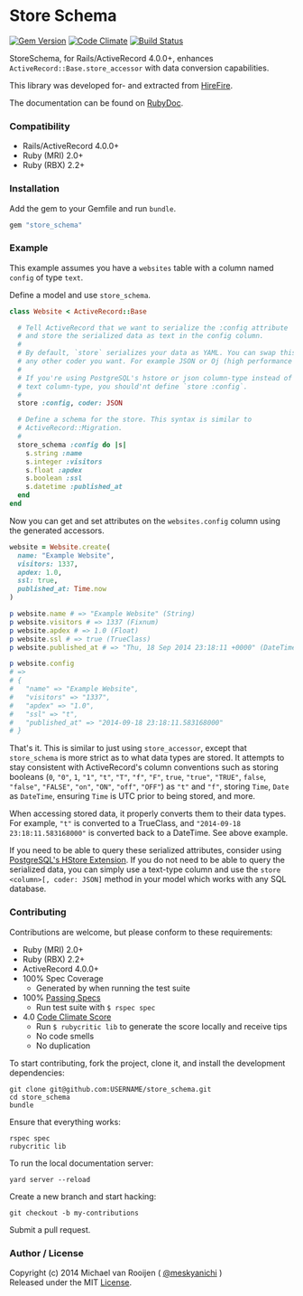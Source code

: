 # Store Schema

[![Gem Version](https://badge.fury.io/rb/store_schema.svg)](http://badge.fury.io/rb/store_schema)
[![Code Climate](https://codeclimate.com/github/meskyanichi/store_schema.png)](https://codeclimate.com/github/meskyanichi/store_schema)
[![Build Status](https://travis-ci.org/meskyanichi/store_schema.svg)](https://travis-ci.org/meskyanichi/store_schema)

StoreSchema, for Rails/ActiveRecord 4.0.0+, enhances `ActiveRecord::Base.store_accessor` with data conversion capabilities.

This library was developed for- and extracted from [HireFire].

The documentation can be found on [RubyDoc].


### Compatibility

- Rails/ActiveRecord 4.0.0+
- Ruby (MRI) 2.0+
- Ruby (RBX) 2.2+


### Installation

Add the gem to your Gemfile and run `bundle`.

```rb
gem "store_schema"
```


### Example

This example assumes you have a `websites` table with a column named
`config` of type `text`.

Define a model and use `store_schema`.

```rb
class Website < ActiveRecord::Base

  # Tell ActiveRecord that we want to serialize the :config attribute
  # and store the serialized data as text in the config column.
  #
  # By default, `store` serializes your data as YAML. You can swap this out for
  # any other coder you want. For example JSON or Oj (high performance JSON).
  #
  # If you're using PostgreSQL's hstore or json column-type instead of the
  # text column-type, you should'nt define `store :config`.
  #
  store :config, coder: JSON

  # Define a schema for the store. This syntax is similar to
  # ActiveRecord::Migration.
  #
  store_schema :config do |s|
    s.string :name
    s.integer :visitors
    s.float :apdex
    s.boolean :ssl
    s.datetime :published_at
  end
end
```

Now you can get and set attributes on the `websites.config` column using
the generated accessors.

```rb
website = Website.create(
  name: "Example Website",
  visitors: 1337,
  apdex: 1.0,
  ssl: true,
  published_at: Time.now
)

p website.name # => "Example Website" (String)
p website.visitors # => 1337 (Fixnum)
p website.apdex # => 1.0 (Float)
p website.ssl # => true (TrueClass)
p website.published_at # => "Thu, 18 Sep 2014 23:18:11 +0000" (DateTime)

p website.config
# =>
# {
#   "name" => "Example Website",
#   "visitors" => "1337",
#   "apdex" => "1.0",
#   "ssl" => "t",
#   "published_at" => "2014-09-18 23:18:11.583168000"
# }
```

That's it. This is similar to just using `store_accessor`, except that
`store_schema` is more strict as to what data types are stored. It attempts
to stay consistent with ActiveRecord's column conventions such as storing
booleans (`0`, `"0"`, `1`, `"1"`, `"t"`, `"T"`, `"f"`, `"F"`, `true`,
`"true"`, `"TRUE"`, `false`, `"false"`, `"FALSE"`, `"on"`, `"ON"`, `"off"`,
`"OFF"`) as `"t"` and `"f"`, storing `Time`, `Date` as `DateTime`,
ensuring `Time` is UTC prior to being stored, and more.

When accessing stored data, it properly converts them to their data types.
For example, `"t"` is converted to a TrueClass, and
`"2014-09-18 23:18:11.583168000"` is converted back to a DateTime.
See above example.

If you need to be able to query these serialized attributes,
consider using [PostgreSQL's HStore Extension]. If you do not need to
be able to query the serialized data, you can simply use a text-type column
and use the `store <column>[, coder: JSON]` method in your model which works
with any SQL database.


### Contributing

Contributions are welcome, but please conform to these requirements:

- Ruby (MRI) 2.0+
- Ruby (RBX) 2.2+
- ActiveRecord 4.0.0+
- 100% Spec Coverage
  - Generated by when running the test suite
- 100% [Passing Specs]
  - Run test suite with `$ rspec spec`
- 4.0 [Code Climate Score]
  - Run `$ rubycritic lib` to generate the score locally and receive tips
  - No code smells
  - No duplication

To start contributing, fork the project, clone it, and install the development dependencies:

```
git clone git@github.com:USERNAME/store_schema.git
cd store_schema
bundle
```

Ensure that everything works:

```
rspec spec
rubycritic lib
```

To run the local documentation server:

```
yard server --reload
```

Create a new branch and start hacking:

```
git checkout -b my-contributions
```

Submit a pull request.


### Author / License

Copyright (c) 2014 Michael van Rooijen ( [@meskyanichi] )<br />
Released under the MIT [License].

[@meskyanichi]: https://twitter.com/meskyanichi
[HireFire]: http://hirefire.io
[Passing Specs]: https://travis-ci.org/meskyanichi/store_schema
[Code Climate Score]: https://codeclimate.com/github/meskyanichi/store_schema
[RubyDoc]: http://rubydoc.info/github/meskyanichi/store_schema/master/frames
[License]: https://github.com/meskyanichi/store_schema/blob/master/LICENSE
[RubyGems.org]: https://rubygems.org/gems/store_schema
[PostgreSQL's HStore Extension]: http://www.postgresql.org/docs/9.3/static/hstore.html

